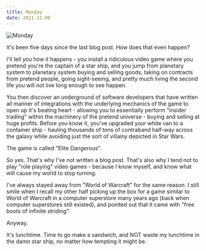 ```yaml
---
title: Monday
date: 2021-11-08
---
```


![Monday](https://source.unsplash.com/7QCBakMyDCE/1600x900)

It's been five days since the last blog post. How does that even happen?

I'll tell you how it happens - you install a ridiculous video game where you pretend you're the captain of a star ship, and you jump from planetary system to planetary system buying and selling goods, taking on contracts from pretend people, going sight-seeing, and pretty much living the second life you will not live long enough to see happen.

You then discover an underground of software developers that have written all manner of integrations with the underlying mechanics of the game to open up it's beating heart - allowing you to essentially perform "insider trading" within the machinery of the pretend universe - buying and selling at huge profits. Before you know it, you've upgraded your white van to a container ship - hauling thousands of tons of contraband half-way across the galaxy while avoiding just the sort of villainy depicted in Star Wars.

The game is called "Elite Dangerous".

So yes. That's why I've not written a blog post. That's also why I tend not to play "role playing" video games - because I know myself, and know what will cause my world to stop turning.

I've always stayed away from "World of Warcraft" for the same reason. I still smile when I recall my other half picking up the box for a game similar to World of Warcraft in a computer superstore many years ago (back when computer superstores still existed), and pointed out that it came with "free boots of infinite striding".

Anyway.

It's lunchtime. Time to go make a sandwich, and NOT waste my lunchtime in the damn star ship, no matter how tempting it might be.